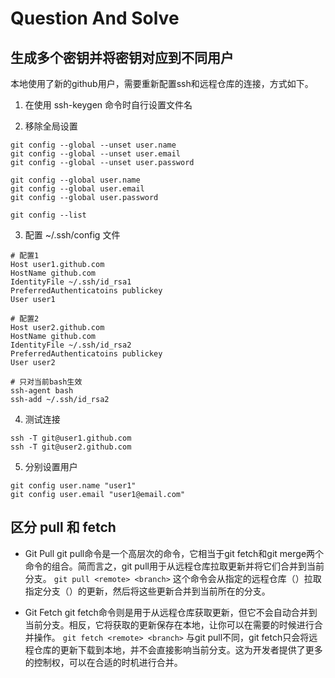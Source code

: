 # Question And Solve

## 生成多个密钥并将密钥对应到不同用户

本地使用了新的github用户，需要重新配置ssh和远程仓库的连接，方式如下。

1. 在使用 ssh-keygen 命令时自行设置文件名

2. 移除全局设置

```
git config --global --unset user.name
git config --global --unset user.email
git config --global --unset user.password

git config --global user.name
git config --global user.email
git config --global user.password

git config --list
```

3. 配置 ~/.ssh/config 文件
   
```
# 配置1
Host user1.github.com
HostName github.com
IdentityFile ~/.ssh/id_rsa1
PreferredAuthenticatoins publickey
User user1

# 配置2
Host user2.github.com
HostName github.com
IdentityFile ~/.ssh/id_rsa2
PreferredAuthenticatoins publickey
User user2
```

```
# 只对当前bash生效
ssh-agent bash
ssh-add ~/.ssh/id_rsa2
```

4. 测试连接

```
ssh -T git@user1.github.com
ssh -T git@user2.github.com
```

5. 分别设置用户

```
git config user.name "user1"
git config user.email "user1@email.com"
```

## 区分 pull 和 fetch


- Git Pull
git pull命令是一个高层次的命令，它相当于git fetch和git merge两个命令的组合。简而言之，git pull用于从远程仓库拉取更新并将它们合并到当前分支。
```git pull <remote> <branch>```
这个命令会从指定的远程仓库（<remote>）拉取指定分支（<branch>）的更新，然后将这些更新合并到当前所在的分支。

- Git Fetch
git fetch命令则是用于从远程仓库获取更新，但它不会自动合并到当前分支。相反，它将获取的更新保存在本地，让你可以在需要的时候进行合并操作。
```git fetch <remote> <branch>```
与git pull不同，git fetch只会将远程仓库的更新下载到本地，并不会直接影响当前分支。这为开发者提供了更多的控制权，可以在合适的时机进行合并。
